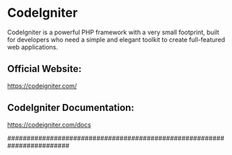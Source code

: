 # CodeIgniter

CodeIgniter is a powerful PHP framework with a very small footprint, built for developers who need a simple and elegant toolkit to create full-featured web applications.


## Official Website:
https://codeigniter.com/


## CodeIgniter Documentation:
https://codeigniter.com/docs


########################################################################
